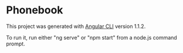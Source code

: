# Phonebook

This project was generated with [Angular CLI](https://github.com/angular/angular-cli) version 1.1.2.

To run it, run either "ng serve" or "npm start" from a node.js command prompt.